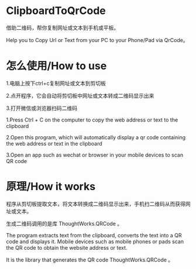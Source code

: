 # ClipboardToQrCode
借助二维码，帮你复制网址或文本到手机或平板。

Help you to Copy Url or Text from your PC to your Phone/Pad via  QrCode。

# 怎么使用/How to use

1.电脑上按下ctrl+c复制网址或文本到剪切板

2.点开程序，它会自动将剪切板中网址或文本转成二维码显示出来

3.打开微信或浏览器扫码二维码

1.Press Ctrl + C on the computer to copy the web address or text to the clipboard

2.Open this program, which will automatically display  a qr code containing the web address or text in the clipboard

3.Open an app such as wechat or browser in your mobile devices to scan QR code

# 原理/How it works
程序从剪切板提取文本，将文本转换成二维码显示出来，手机扫二维码从而获得网址或文本。

生成二维码调用的是库 ThoughtWorks.QRCode 。

The program extracts text from the clipboard, converts the text into a QR code and displays it. Mobile devices such as mobile phones or pads scan the QR code to obtain the website address or text.

It is the library that generates the QR code ThoughtWorks.QRCode 。
